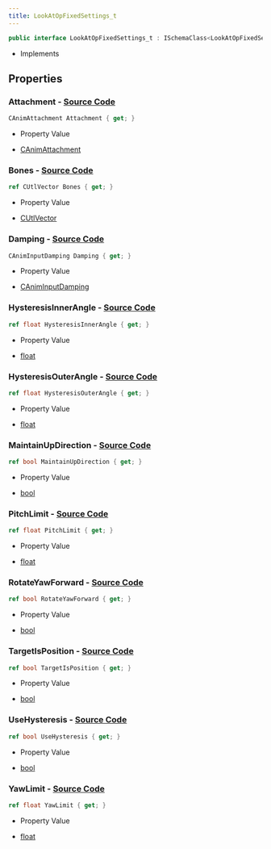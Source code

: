 ```yaml
---
title: LookAtOpFixedSettings_t
---
```


```csharp
public interface LookAtOpFixedSettings_t : ISchemaClass<LookAtOpFixedSettings_t>, ISchemaField, ISchemaClass, INativeHandle
```

- Implements

## Properties

### **Attachment** - [Source Code](https://github.com/swiftly-solution/swiftlys2/blob/main/managed/src/SwiftlyS2.Generated/Schemas/Interfaces/LookAtOpFixedSettings_t.cs#L16)

```csharp
CAnimAttachment Attachment { get; }
```

- Property Value

- [CAnimAttachment](/docs/api/shared/schemadefinitions/canimattachment)

### **Bones** - [Source Code](https://github.com/swiftly-solution/swiftlys2/blob/main/managed/src/SwiftlyS2.Generated/Schemas/Interfaces/LookAtOpFixedSettings_t.cs#L21)

```csharp
ref CUtlVector Bones { get; }
```

- Property Value

- [CUtlVector](/docs/api/)

### **Damping** - [Source Code](https://github.com/swiftly-solution/swiftlys2/blob/main/managed/src/SwiftlyS2.Generated/Schemas/Interfaces/LookAtOpFixedSettings_t.cs#L18)

```csharp
CAnimInputDamping Damping { get; }
```

- Property Value

- [CAnimInputDamping](/docs/api/shared/schemadefinitions/caniminputdamping)

### **HysteresisInnerAngle** - [Source Code](https://github.com/swiftly-solution/swiftlys2/blob/main/managed/src/SwiftlyS2.Generated/Schemas/Interfaces/LookAtOpFixedSettings_t.cs#L27)

```csharp
ref float HysteresisInnerAngle { get; }
```

- Property Value

- [float](https://learn.microsoft.com/dotnet/api/system.single)

### **HysteresisOuterAngle** - [Source Code](https://github.com/swiftly-solution/swiftlys2/blob/main/managed/src/SwiftlyS2.Generated/Schemas/Interfaces/LookAtOpFixedSettings_t.cs#L29)

```csharp
ref float HysteresisOuterAngle { get; }
```

- Property Value

- [float](https://learn.microsoft.com/dotnet/api/system.single)

### **MaintainUpDirection** - [Source Code](https://github.com/swiftly-solution/swiftlys2/blob/main/managed/src/SwiftlyS2.Generated/Schemas/Interfaces/LookAtOpFixedSettings_t.cs#L33)

```csharp
ref bool MaintainUpDirection { get; }
```

- Property Value

- [bool](https://learn.microsoft.com/dotnet/api/system.boolean)

### **PitchLimit** - [Source Code](https://github.com/swiftly-solution/swiftlys2/blob/main/managed/src/SwiftlyS2.Generated/Schemas/Interfaces/LookAtOpFixedSettings_t.cs#L25)

```csharp
ref float PitchLimit { get; }
```

- Property Value

- [float](https://learn.microsoft.com/dotnet/api/system.single)

### **RotateYawForward** - [Source Code](https://github.com/swiftly-solution/swiftlys2/blob/main/managed/src/SwiftlyS2.Generated/Schemas/Interfaces/LookAtOpFixedSettings_t.cs#L31)

```csharp
ref bool RotateYawForward { get; }
```

- Property Value

- [bool](https://learn.microsoft.com/dotnet/api/system.boolean)

### **TargetIsPosition** - [Source Code](https://github.com/swiftly-solution/swiftlys2/blob/main/managed/src/SwiftlyS2.Generated/Schemas/Interfaces/LookAtOpFixedSettings_t.cs#L35)

```csharp
ref bool TargetIsPosition { get; }
```

- Property Value

- [bool](https://learn.microsoft.com/dotnet/api/system.boolean)

### **UseHysteresis** - [Source Code](https://github.com/swiftly-solution/swiftlys2/blob/main/managed/src/SwiftlyS2.Generated/Schemas/Interfaces/LookAtOpFixedSettings_t.cs#L37)

```csharp
ref bool UseHysteresis { get; }
```

- Property Value

- [bool](https://learn.microsoft.com/dotnet/api/system.boolean)

### **YawLimit** - [Source Code](https://github.com/swiftly-solution/swiftlys2/blob/main/managed/src/SwiftlyS2.Generated/Schemas/Interfaces/LookAtOpFixedSettings_t.cs#L23)

```csharp
ref float YawLimit { get; }
```

- Property Value

- [float](https://learn.microsoft.com/dotnet/api/system.single)

